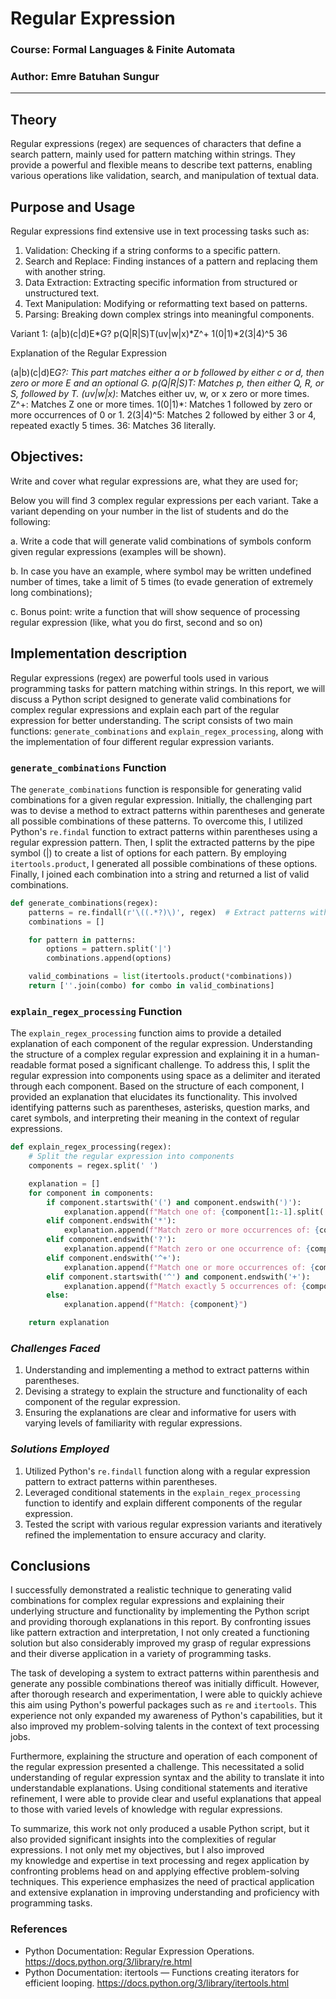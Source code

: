 # **Regular Expression**

### **Course: Formal Languages & Finite Automata**
### **Author: Emre Batuhan Sungur**

----

## **Theory**
Regular expressions (regex) are sequences of characters that define a search pattern, mainly used for pattern matching within strings. They provide a powerful and flexible means to describe text patterns, enabling various operations like validation, search, and manipulation of textual data.

## **Purpose and Usage**
Regular expressions find extensive use in text processing tasks such as:

1. Validation: Checking if a string conforms to a specific pattern.
2. Search and Replace: Finding instances of a pattern and replacing them with another string.
3. Data Extraction: Extracting specific information from structured or unstructured text.
4. Text Manipulation: Modifying or reformatting text based on patterns.
5. Parsing: Breaking down complex strings into meaningful components.

Variant 1: (a|b)(c|d)E*G? p(Q|R|S)T(uv|w|x)*Z^+ 1(0|1)*2(3|4)^5 36

Explanation of the Regular Expression

(a|b)(c|d)E*G?: This part matches either a or b followed by either c or d, then zero or more E and an optional G.
p(Q|R|S)T: Matches p, then either Q, R, or S, followed by T.
(uv|w|x)*: Matches either uv, w, or x zero or more times.
Z^+: Matches Z one or more times.
1(0|1)*: Matches 1 followed by zero or more occurrences of 0 or 1.
2(3|4)^5: Matches 2 followed by either 3 or 4, repeated exactly 5 times.
36: Matches 36 literally.

##  Objectives:

Write and cover what regular expressions are, what they are used for;

Below you will find 3 complex regular expressions per each variant. Take a variant depending on your number in the list of students and do the following:

a. Write a code that will generate valid combinations of symbols conform given regular expressions (examples will be shown).

b. In case you have an example, where symbol may be written undefined number of times, take a limit of 5 times (to evade generation of extremely long combinations);

c. Bonus point: write a function that will show sequence of processing regular expression (like, what you do first, second and so on)

## **Implementation description**
Regular expressions (regex) are powerful tools used in various programming tasks for pattern matching within strings. In this report, we will discuss a Python script designed to generate valid combinations for complex regular expressions and explain each part of the regular expression for better understanding. The script consists of two main functions: `generate_combinations` and `explain_regex_processing`, along with the implementation of four different regular expression variants.

### **`generate_combinations` Function**
The `generate_combinations` function is responsible for generating valid combinations for a given regular expression. Initially, the challenging part was to devise a method to extract patterns within parentheses and generate all possible combinations of these patterns. To overcome this, I utilized Python's `re.findal` function to extract patterns within parentheses using a regular expression pattern. Then, I split the extracted patterns by the pipe symbol (|) to create a list of options for each pattern. By employing `itertools.product`, I generated all possible combinations of these options. Finally, I joined each combination into a string and returned a list of valid combinations.

```python
def generate_combinations(regex):
    patterns = re.findall(r'\((.*?)\)', regex)  # Extract patterns within parentheses
    combinations = []

    for pattern in patterns:
        options = pattern.split('|')
        combinations.append(options)

    valid_combinations = list(itertools.product(*combinations))
    return [''.join(combo) for combo in valid_combinations]
```
### **`explain_regex_processing` Function**
The `explain_regex_processing` function aims to provide a detailed explanation of each component of the regular expression. Understanding the structure of a complex regular expression and explaining it in a human-readable format posed a significant challenge. To address this, I split the regular expression into components using space as a delimiter and iterated through each component. Based on the structure of each component, I provided an explanation that elucidates its functionality. This involved identifying patterns such as parentheses, asterisks, question marks, and caret symbols, and interpreting their meaning in the context of regular expressions.

``` python
def explain_regex_processing(regex):
    # Split the regular expression into components
    components = regex.split(' ')

    explanation = []
    for component in components:
        if component.startswith('(') and component.endswith(')'):
            explanation.append(f"Match one of: {component[1:-1].split('|')}")
        elif component.endswith('*'):
            explanation.append(f"Match zero or more occurrences of: {component[:-1]}")
        elif component.endswith('?'):
            explanation.append(f"Match zero or one occurrence of: {component[:-1]}")
        elif component.endswith('^+'):
            explanation.append(f"Match one or more occurrences of: {component[:-2]}")
        elif component.startswith('^') and component.endswith('+'):
            explanation.append(f"Match exactly 5 occurrences of: {component[1:-2]}")
        else:
            explanation.append(f"Match: {component}")

    return explanation
```

### ***Challenges Faced***

1. Understanding and implementing a method to extract patterns within parentheses.
2. Devising a strategy to explain the structure and functionality of each component of the regular expression.
3. Ensuring the explanations are clear and informative for users with varying levels of familiarity with regular expressions.

### ***Solutions Employed***
1. Utilized Python's `re.findall` function along with a regular expression pattern to extract patterns within parentheses.
2. Leveraged conditional statements in the `explain_regex_processing` function to identify and explain different components of the regular expression.
3. Tested the script with various regular expression variants and iteratively refined the implementation to ensure accuracy and clarity.

## **Conclusions**
I successfully demonstrated a realistic technique to generating valid combinations for complex regular expressions and explaining their underlying structure and functionality by implementing the Python script and providing thorough explanations in this report. By confronting issues like pattern extraction and interpretation, I not only created a functioning solution but also considerably improved my grasp of regular expressions and their diverse application in a variety of programming tasks.

The task of developing a system to extract patterns within parenthesis and generate any possible combinations thereof was initially difficult. However, after thorough research and experimentation, I were able to quickly achieve this aim using Python's powerful packages such as `re` and `itertools`. This experience not only expanded my awareness of Python's capabilities, but it also improved my problem-solving talents in the context of text processing jobs.

Furthermore, explaining the structure and operation of each component of the regular expression presented a challenge. This necessitated a solid understanding of regular expression syntax and the ability to translate it into understandable explanations. Using conditional statements and iterative refinement, I were able to provide clear and useful explanations that appeal to those with varied levels of knowledge with regular expressions.

To summarize, this work not only produced a usable Python script, but it also provided significant insights into the complexities of regular expressions. I not only met my objectives, but I also improved my knowledge and expertise in text processing and regex application by confronting problems head on and applying effective problem-solving techniques. This experience emphasizes the need of practical application and extensive explanation in improving understanding and proficiency with programming tasks.

### **References**
* Python Documentation: Regular Expression Operations. https://docs.python.org/3/library/re.html 
* Python Documentation: itertools — Functions creating iterators for efficient looping. https://docs.python.org/3/library/itertools.html 